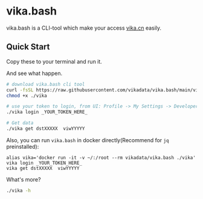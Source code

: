 # vika.bash

vika.bash is a CLI-tool which make your access [vika.cn](https://vika.cn) easily.

## Quick Start

Copy these to your terminal and run it.

And see what happen.

```bash
# download vika.bash cli tool
curl -fsSL https://raw.githubusercontent.com/vikadata/vika.bash/main/vika > vika
chmod +x ./vika

# use your token to login, from UI: Profile -> My Settings -> Developers -> API Token
./vika login _YOUR_TOKEN_HERE_

# Get data
./vika get dstXXXXX  viwYYYYY
```


Also, you can run `vika.bash` in docker directly(Recommend for `jq` preinstalled):

```
alias vika='docker run -it -v ~/:/root --rm vikadata/vika.bash ./vika'
vika login _YOUR_TOKEN_HERE_
vika get dstXXXXX  viwYYYYY
```

What's more?

```bash
./vika -h
```

